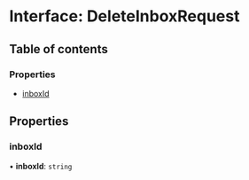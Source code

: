 # Interface: DeleteInboxRequest

## Table of contents

### Properties

- [inboxId](DeleteInboxRequest.md#inboxid)

## Properties

### <a id="inboxid" name="inboxid"></a> inboxId

• **inboxId**: `string`
